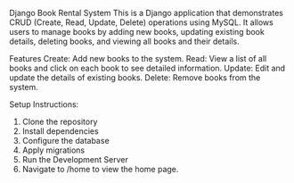 Django Book Rental System
This is a Django application that demonstrates CRUD (Create, Read, Update, Delete) operations using MySQL.
It allows users to manage books by adding new books, updating existing book details, deleting books, and viewing all books and their details.

Features
Create: Add new books to the system.
Read: View a list of all books and click on each book to see detailed information.
Update: Edit and update the details of existing books.
Delete: Remove books from the system.

Setup Instructions:
1. Clone the repository
2. Install dependencies
3. Configure the database
4. Apply migrations
5. Run the Development Server
6. Navigate to /home to view the home page.
